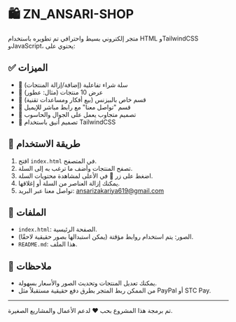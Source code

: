# 🛍️ ZN_ANSARI-SHOP

متجر إلكتروني بسيط واحترافي تم تطويره باستخدام HTML وTailwindCSS وJavaScript، يحتوي على:

## ✅ الميزات

- 🛒 سلة شراء تفاعلية (إضافة/إزالة المنتجات)
- 🧴 عرض 10 منتجات (مثال: عطور)
- 💼 قسم خاص بالبيزنس (بيع أفكار ومساعدات تقنية)
- 📩 قسم "تواصل معنا" مع رابط مباشر للإيميل
- 📱 تصميم متجاوب يعمل على الجوال والحاسوب
- 🎨 تصميم أنيق باستخدام TailwindCSS

## 🧾 طريقة الاستخدام

1. افتح `index.html` في المتصفح.
2. تصفح المنتجات وأضف ما ترغب به إلى السلة.
3. اضغط على زر 🛒 في الأعلى لمشاهدة محتويات السلة.
4. يمكنك إزالة العناصر من السلة أو إغلاقها.
5. تواصل معنا عبر البريد: [ansarizakariya619@gmail.com](mailto:ansarizakariya619@gmail.com)

## 📂 الملفات

- `index.html`: الصفحة الرئيسية.
- الصور: يتم استخدام روابط مؤقتة (يمكن استبدالها بصور حقيقية لاحقًا).
- `README.md`: هذا الملف.

## 📌 ملاحظات

- يمكنك تعديل المنتجات وتحديث الصور والأسعار بسهولة.
- من الممكن ربط المتجر بطرق دفع حقيقية مستقبلاً مثل PayPal أو STC Pay.

---

تم برمجة هذا المشروع بحب ❤️ لدعم الأعمال والمشاريع الصغيرة.

